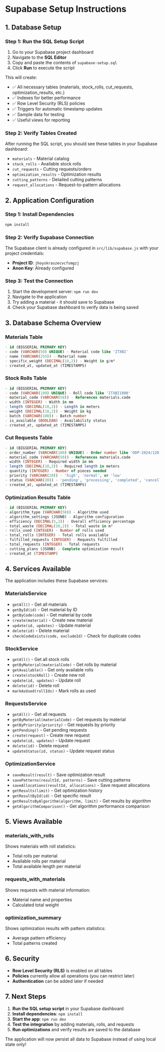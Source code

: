 # Supabase Setup Instructions

## 1. Database Setup

### Step 1: Run the SQL Setup Script
1. Go to your Supabase project dashboard
2. Navigate to the **SQL Editor**
3. Copy and paste the contents of `supabase-setup.sql`
4. Click **Run** to execute the script

This will create:
- ✅ All necessary tables (materials, stock_rolls, cut_requests, optimization_results, etc.)
- ✅ Indexes for better performance
- ✅ Row Level Security (RLS) policies
- ✅ Triggers for automatic timestamp updates
- ✅ Sample data for testing
- ✅ Useful views for reporting

### Step 2: Verify Tables Created
After running the SQL script, you should see these tables in your Supabase dashboard:
- `materials` - Material catalog
- `stock_rolls` - Available stock rolls
- `cut_requests` - Cutting requests/orders
- `optimization_results` - Optimization results
- `cutting_patterns` - Detailed cutting patterns
- `request_allocations` - Request-to-pattern allocations

## 2. Application Configuration

### Step 1: Install Dependencies
```bash
npm install
```

### Step 2: Verify Supabase Connection
The Supabase client is already configured in `src/lib/supabase.js` with your project credentials:
- **Project ID**: `jhoyskraszecvcfsmgzj`
- **Anon Key**: Already configured

### Step 3: Test the Connection
1. Start the development server: `npm run dev`
2. Navigate to the application
3. Try adding a material - it should save to Supabase
4. Check your Supabase dashboard to verify data is being saved

## 3. Database Schema Overview

### Materials Table
```sql
- id (BIGSERIAL PRIMARY KEY)
- code (VARCHAR(50) UNIQUE) - Material code like 'ITXBI'
- name (VARCHAR(255)) - Material name
- specific_weight (DECIMAL(10,2)) - Weight in g/m²
- created_at, updated_at (TIMESTAMPS)
```

### Stock Rolls Table
```sql
- id (BIGSERIAL PRIMARY KEY)
- code (VARCHAR(100) UNIQUE) - Roll code like 'ITXBI1000'
- material_code (VARCHAR(50)) - References materials.code
- width (INTEGER) - Width in mm
- length (DECIMAL(10,2)) - Length in meters
- weight (DECIMAL(10,2)) - Weight in kg
- batch (VARCHAR(100)) - Batch number
- is_available (BOOLEAN) - Availability status
- created_at, updated_at (TIMESTAMPS)
```

### Cut Requests Table
```sql
- id (BIGSERIAL PRIMARY KEY)
- order_number (VARCHAR(100) UNIQUE) - Order number like 'ODP-2024/120'
- material_code (VARCHAR(50)) - References materials.code
- width (INTEGER) - Required width in mm
- length (DECIMAL(10,2)) - Required length in meters
- quantity (INTEGER) - Number of pieces needed
- priority (VARCHAR(20)) - 'high', 'normal', or 'low'
- status (VARCHAR(20)) - 'pending', 'processing', 'completed', 'cancelled'
- created_at, updated_at (TIMESTAMPS)
```

### Optimization Results Table
```sql
- id (BIGSERIAL PRIMARY KEY)
- algorithm_type (VARCHAR(50)) - Algorithm used
- algorithm_settings (JSONB) - Algorithm configuration
- efficiency (DECIMAL(5,2)) - Overall efficiency percentage
- total_waste (DECIMAL(10,2)) - Total waste in m²
- rolls_used (INTEGER) - Number of rolls used
- total_rolls (INTEGER) - Total rolls available
- fulfilled_requests (INTEGER) - Requests fulfilled
- total_requests (INTEGER) - Total requests
- cutting_plans (JSONB) - Complete optimization result
- created_at (TIMESTAMP)
```

## 4. Services Available

The application includes these Supabase services:

### MaterialsService
- `getAll()` - Get all materials
- `getById(id)` - Get material by ID
- `getByCode(code)` - Get material by code
- `create(material)` - Create new material
- `update(id, updates)` - Update material
- `delete(id)` - Delete material
- `checkCodeExists(code, excludeId)` - Check for duplicate codes

### StockService
- `getAll()` - Get all stock rolls
- `getByMaterial(materialCode)` - Get rolls by material
- `getAvailable()` - Get only available rolls
- `create(stockRoll)` - Create new roll
- `update(id, updates)` - Update roll
- `delete(id)` - Delete roll
- `markAsUsed(rollIds)` - Mark rolls as used

### RequestsService
- `getAll()` - Get all requests
- `getByMaterial(materialCode)` - Get requests by material
- `getByPriority(priority)` - Get requests by priority
- `getPending()` - Get pending requests
- `create(request)` - Create new request
- `update(id, updates)` - Update request
- `delete(id)` - Delete request
- `updateStatus(id, status)` - Update request status

### OptimizationService
- `saveResult(result)` - Save optimization result
- `savePatterns(resultId, patterns)` - Save cutting patterns
- `saveAllocations(resultId, allocations)` - Save request allocations
- `getResults(limit)` - Get optimization history
- `getResultById(id)` - Get specific result
- `getResultsByAlgorithm(algorithm, limit)` - Get results by algorithm
- `getAlgorithmComparison()` - Get algorithm performance comparison

## 5. Views Available

### materials_with_rolls
Shows materials with roll statistics:
- Total rolls per material
- Available rolls per material
- Total available length per material

### requests_with_materials
Shows requests with material information:
- Material name and properties
- Calculated total weight

### optimization_summary
Shows optimization results with pattern statistics:
- Average pattern efficiency
- Total patterns created

## 6. Security

- **Row Level Security (RLS)** is enabled on all tables
- **Policies** currently allow all operations (you can restrict later)
- **Authentication** can be added later if needed

## 7. Next Steps

1. **Run the SQL setup script** in your Supabase dashboard
2. **Install dependencies**: `npm install`
3. **Start the app**: `npm run dev`
4. **Test the integration** by adding materials, rolls, and requests
5. **Run optimizations** and verify results are saved to the database

The application will now persist all data to Supabase instead of using local state only!
